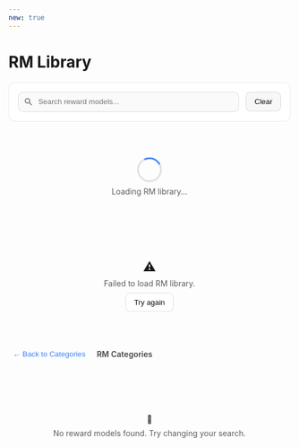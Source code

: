 ```yaml
---
new: true
---
```

# RM Library

<div id="rm-lib-root" class="ml-prose-container">
  <!-- 工具条 -->
  <div class="ml-card">
    <div class="ml-toolbar">
      <div class="ml-input-wrap">
        <svg class="ml-icon" viewBox="0 0 24 24" aria-hidden="true">
          <path d="M15.5 14h-.79l-.28-.27A6.471 6.471 0 0 0 16 9.5 6.5 6.5 0 1 0 9.5 16c1.61 0 3.09-.59 4.23-1.57l.27.28v.79l5 4.99L20.49 19l-4.99-5zm-6 0C7.01 14 5 11.99 5 9.5S7.01 5 9.5 5 14 7.01 14 9.5 11.99 14 9.5 14z"/>
        </svg>
        <input id="rm-search" placeholder="Search reward models..." />
      </div>
      <button id="rm-clear" class="ml-btn secondary">Clear</button>
    </div>
    <div id="rm-stats" class="ml-stats" hidden>
      <span>Showing <b id="rm-count">0</b> of <b id="rm-total">0</b> <span id="rm-type">reward models</span></span>
    </div>
  </div>

  <!-- 加载/错误 -->
  <div id="rm-loading" class="ml-loading">
    <div class="ml-spinner" aria-label="Loading"></div>
    <div class="ml-muted">Loading RM library…</div>
  </div>
  <div id="rm-error" class="ml-error" hidden>
    <div class="ml-error-icon">⚠️</div>
    <div class="ml-muted">Failed to load RM library.</div>
    <button id="rm-retry" class="ml-btn">Try again</button>
  </div>

  <!-- 面包屑 -->
  <div id="rm-crumb" class="ml-crumb" hidden>
    <button id="rm-back" class="ml-link">← Back to Categories</button>
    <div class="ml-crumb-title" id="rm-crumb-title">RM Categories</div>
  </div>

  <!-- 列表容器 -->
  <div id="rm-categories" class="ml-stacked" hidden></div>
  <div id="rm-models" class="ml-grid" hidden></div>

  <!-- 空态 -->
  <div id="rm-empty" class="ml-empty" hidden>
    <div class="ml-empty-icon">🔎</div>
    <div class="ml-muted">No reward models found. Try changing your search.</div>
  </div>
</div>

<!-- 详情弹窗 -->
<dialog id="rm-modal" class="ml-modal">
  <form method="dialog" class="ml-modal-card">
    <div class="ml-modal-header">
      <div>
        <div class="ml-chip" id="rm-modal-category"></div>
        <div class="ml-chip success" id="rm-modal-type"></div>
      </div>
      <button class="ml-close" aria-label="Close">✕</button>
    </div>

    <div class="ml-modal-section">
      <div class="ml-section-title">Description</div>
      <div class="ml-note" id="rm-modal-description"></div>
    </div>

    <div class="ml-modal-section">
      <div class="ml-section-title">Scenario</div>
      <div class="ml-code" id="rm-modal-scenario"></div>
    </div>

    <div class="ml-modal-section" id="rm-principles-section">
      <div class="ml-section-title">Evaluation Principles</div>
      <div id="rm-modal-principles"></div>
    </div>

    <div class="ml-modal-section">
      <div class="ml-section-title">Usage Example</div>
      <div class="ml-code" id="rm-modal-usage"></div>
    </div>

    <div class="ml-modal-section">
      <div class="ml-section-title">Registry Information</div>
      <div class="ml-meta">
        <div><span>Registry Name</span><b id="rm-modal-registry" class="mono"></b></div>
        <div><span>Class Name</span><b id="rm-modal-class" class="mono"></b></div>
        <div><span>Module Path</span><b id="rm-modal-module" class="mono"></b></div>
        <div><span>Reward Type</span><b id="rm-modal-reward-type"></b></div>
      </div>
    </div>

    <div class="ml-modal-footer">
      <button class="ml-btn secondary" value="cancel">Close</button>
    </div>
  </form>
</dialog>

<style>
:root {
  --ml-radius: .75rem;
  --ml-gap: 1rem;
  --ml-shadow: 0 6px 24px rgba(0,0,0,.08);
}
.ml-prose-container { display: grid; gap: var(--ml-gap); }
.ml-card {
  background: var(--background, #fff);
  color: var(--foreground, #0a0a0a);
  border: 1px solid var(--border, rgba(0,0,0,.08));
  border-radius: var(--ml-radius);
  padding: 1rem;
  box-shadow: var(--shadow, 0 1px 0 rgba(0,0,0,.02));
}

/* general card/grid */
.ml-grid {
  display: grid;
  gap: var(--ml-gap);
  grid-template-columns: repeat(1, minmax(0,1fr));
}
@media (min-width: 640px){ .ml-grid{ grid-template-columns: repeat(2, minmax(0,1fr)); } }
@media (min-width: 1024px){ .ml-grid{ grid-template-columns: repeat(3, minmax(0,1fr)); } }

/* categories stacked */
.ml-stacked { display: grid; gap: 1.25rem; }
.ml-section{ display:grid; gap:.5rem; }
.ml-section h3{ margin:.25rem 0; font-size:1.05rem; font-weight:700; opacity:.85; display:flex; gap:.5rem; align-items:center; }

.ml-card-item{
  background: var(--card, var(--background, #fff));
  border: 1px solid var(--border, rgba(0,0,0,.08));
  border-radius: var(--ml-radius);
  padding: 1rem;
  transition: transform .18s ease, box-shadow .18s ease, border-color .18s ease;
  cursor: pointer;
}
.ml-card-item:hover{
  transform: translateY(-2px);
  box-shadow: var(--ml-shadow);
  border-color: var(--primary, #3b82f6);
}
.ml-card-head{ display:flex; align-items:flex-start; justify-content:space-between; gap:.75rem; margin-bottom:.5rem; }
.ml-card-title{ font-weight: 650; font-size: 1rem; }
.ml-card-sub{ font-size: .85rem; opacity: .7; }
.ml-card-sample{ margin-top:.5rem; font-size:.92rem; line-height:1.5; opacity:.9; display:-webkit-box; -webkit-line-clamp:3; -webkit-box-orient:vertical; overflow:hidden; }
.ml-card-foot{ display:flex; justify-content:space-between; align-items:center; border-top:1px solid var(--border, rgba(0,0,0,.08)); padding-top:.5rem; margin-top:.75rem; font-size:.85rem; opacity:.8; }

/* toolbar */
.ml-toolbar{ display:flex; gap:.75rem; align-items:center; justify-content:space-between; flex-wrap:wrap; }
.ml-input-wrap{ position:relative; flex:1; min-width: 260px; }
.ml-input-wrap input{
  width:100%; padding:.6rem .9rem .6rem 2.2rem; border-radius:.6rem;
  border:1px solid var(--border, rgba(0,0,0,.12));
  background: var(--muted, rgba(0,0,0,.02));
  color: var(--foreground, #0a0a0a);
  outline:none;
}
.ml-input-wrap input:focus{
  border-color: var(--primary, #3b82f6);
  box-shadow: 0 0 0 3px color-mix(in srgb, var(--primary, #3b82f6) 22%, transparent);
  background: var(--background, #fff);
}
.ml-icon{ position:absolute; left:.6rem; top:50%; transform:translateY(-50%); width:1.1rem; height:1.1rem; opacity:.6; }

.ml-btn{
  border:1px solid var(--border, rgba(0,0,0,.12));
  background: var(--accent, var(--background, #fff));
  color: var(--foreground, #0a0a0a);
  padding:.55rem .9rem; border-radius:.55rem; cursor:pointer;
}
.ml-btn.secondary{ background: var(--muted, rgba(0,0,0,.03)); }
.ml-btn:hover{ border-color: var(--primary, #3b82f6); }

/* stats/breadcrumb */
.ml-stats{ margin-top:.5rem; font-size:.9rem; opacity:.8; }
.ml-crumb{ display:flex; align-items:center; gap:.75rem; }
.ml-link{ background:none; border:none; color: var(--primary, #3b82f6); cursor:pointer; padding:.25rem .5rem; border-radius:.4rem; }
.ml-link:hover{ text-decoration: underline; }
.ml-crumb-title{ font-weight:600; opacity:.8; }

/* states */
.ml-loading, .ml-error, .ml-empty{ display:grid; justify-items:center; gap:.5rem; padding:3rem 1rem; }
.ml-spinner{
  width:38px; height:38px; border-radius:999px; border:3px solid color-mix(in srgb, var(--foreground,#000) 12%, transparent);
  border-top-color: var(--primary,#3b82f6); animation: ml-spin 1s linear infinite;
}
@keyframes ml-spin{ to{ transform: rotate(360deg); } }
.ml-muted{ opacity:.7; }
.ml-error-icon{ font-size:1.4rem; }

/* chips */
.ml-chip{ display:inline-block; padding:.25rem .55rem; border-radius:999px; font-size:.78rem;
  background: color-mix(in srgb, var(--primary,#3b82f6) 12%, transparent); color: var(--primary,#3b82f6);
}
.ml-chip.success{
  background: color-mix(in srgb, #16a34a 14%, transparent);
  color: #16a34a;
}
.ml-chip.warning{
  background: color-mix(in srgb, #f59e0b 14%, transparent);
  color: #b45309;
}
.ml-chip.alignment {
  background: color-mix(in srgb, #8b5cf6 14%, transparent);
  color: #7c3aed;
}
.ml-chip.code {
  background: color-mix(in srgb, #06b6d4 14%, transparent);
  color: #0891b2;
}
.ml-chip.math {
  background: color-mix(in srgb, #f59e0b 14%, transparent);
  color: #d97706;
}
.ml-chip.format {
  background: color-mix(in srgb, #10b981 14%, transparent);
  color: #059669;
}
.ml-chip.general {
  background: color-mix(in srgb, #6b7280 14%, transparent);
  color: #4b5563;
}

/* code/note */
.ml-code{
  font-family: ui-monospace, SFMono-Regular, Menlo, Monaco, Consolas, "Liberation Mono", monospace;
  background: var(--muted, rgba(0,0,0,.04)); border:1px solid var(--border, rgba(0,0,0,.08));
  padding:.75rem; border-radius:.6rem; white-space:pre-wrap;
}
.ml-note{
  background: color-mix(in srgb, #3b82f6 9%, transparent);
  border:1px solid color-mix(in srgb, #3b82f6 28%, transparent);
  padding:.75rem; border-radius:.6rem;
}

/* principles list */
.principle-list {
  list-style: none;
  padding: 0;
  margin: 0;
}
.principle-item {
  background: var(--muted, rgba(0,0,0,.04));
  border: 1px solid var(--border, rgba(0,0,0,.08));
  border-radius: .5rem;
  padding: .75rem;
  margin: .5rem 0;
}
.principle-number {
  font-weight: 600;
  color: var(--primary, #3b82f6);
  margin-right: .5rem;
}

/* meta */
.ml-meta{ display:grid; grid-template-columns: repeat(1, minmax(0,1fr)); gap:.5rem; }
@media (min-width: 640px){ .ml-meta{ grid-template-columns: repeat(2, minmax(0,1fr)); } }
.ml-meta > div{ display:flex; justify-content:space-between; align-items:center; padding:.5rem .75rem;
  border:1px dashed var(--border, rgba(0,0,0,.12)); border-radius:.5rem; background: var(--background, #fff);
}
.ml-meta span{ opacity:.7; }
.mono{ font-family: ui-monospace, SFMono-Regular, Menlo, Monaco, Consolas, monospace; }

/* modal */
.ml-modal{ padding:0; border:none; background: transparent; }
.ml-modal[open]{ display:grid; align-items:center; justify-items:center; }
.ml-modal::backdrop{ background: rgba(0,0,0,.45); }
.ml-modal-card{
  width:min(100%, 960px); max-height: 85vh; overflow:auto;
  background: var(--background, #fff); color: var(--foreground,#0a0a0a);
  border:1px solid var(--border, rgba(0,0,0,.1)); border-radius: var(--ml-radius);
  padding: 1rem; box-shadow: var(--ml-shadow);
}
.ml-modal-header{ display:flex; justify-content:space-between; align-items:center; gap:.75rem; margin-bottom:.5rem; }
.ml-close{ border:none; background:none; font-size:1.1rem; cursor:pointer; opacity:.6; }
.ml-close:hover{ opacity:1; }
.ml-modal-section{ display:grid; gap:.35rem; margin-top:.75rem; }
.ml-section-title{ font-weight:650; opacity:.85; }
.ml-modal-footer{ display:flex; justify-content:flex-end; margin-top:1rem; }
</style>

<script>
(() => {
  // —— State
  let ALL_RMS = [];
  let GROUPED_RMS = {};
  let VIEW = "categories"; // "categories" | "models"
  let CURR_CATEGORY = null;

  // —— DOM
  const $ = (id) => document.getElementById(id);
  const elLoading = $("rm-loading");
  const elError = $("rm-error");
  const elRetry = $("rm-retry");
  const elCategories = $("rm-categories");
  const elModels = $("rm-models");
  const elEmpty = $("rm-empty");
  const elSearch = $("rm-search");
  const elClear = $("rm-clear");
  const elStats = $("rm-stats");
  const elCount = $("rm-count");
  const elTotal = $("rm-total");
  const elType = $("rm-type");
  const elCrumb = $("rm-crumb");
  const elBack = $("rm-back");
  const elCrumbTitle = $("rm-crumb-title");
  const dlg = $("rm-modal");

  // Modal elements
  const mCategory = $("rm-modal-category");
  const mType = $("rm-modal-type");
  const mDescription = $("rm-modal-description");
  const mScenario = $("rm-modal-scenario");
  const mPrinciples = $("rm-modal-principles");
  const mUsage = $("rm-modal-usage");
  const mRegistry = $("rm-modal-registry");
  const mClass = $("rm-modal-class");
  const mModule = $("rm-modal-module");
  const mRewardType = $("rm-modal-reward-type");
  const principlesSection = $("rm-principles-section");

  // —— Categories Configuration
  const CATEGORY_MAP = {
    "Alignment": ["alignment"],
    "Code": ["code"],
    "Math": ["math"],
    "Format & Style": ["format"],
    "General": ["general"]
  };

  // —— Mock RM Data (In real implementation, this would come from the backend)
  const MOCK_RMS = [
    {
      name: "chat_listwise_reward",
      class_name: "ChatListWiseReward",
      category: "alignment",
      reward_type: "ListWise",
      description: "Chat: Simulates human conversation and communicates a variety of topics through text understanding and generation, emphasizing coherence and natural flow of interaction.",
      scenario: "Chat: Simulates human conversation and communicates a variety of topics through text understanding and generation, emphasizing coherence and natural flow of interaction.",
      principles: [
        "Address Core Argument/Intent Directly: Prioritize engaging with the user's central claim, perspective, or question explicitly, ensuring responses align with their stated goals or concerns rather than diverging into tangential topics.",
        "Provide Actionable, Context-Specific Guidance: Offer concrete, practical steps or solutions tailored to the user's unique situation, balancing clarity with adaptability to empower informed decisions or actions.",
        "Ensure Factual Accuracy and Contextual Nuance: Correct misconceptions, clarify complexities, and ground responses in precise details or evidence while avoiding oversimplification or speculative interpretations."
      ],
      module_path: "rm_gallery.gallery.rm.alignment.helpfulness.chat"
    },
    {
      name: "math_verify_reward",
      class_name: "MathVerifyReward",
      category: "math",
      reward_type: "PointWise",
      description: "Verifies mathematical expressions using the math_verify library, supporting both LaTeX and plain expressions",
      scenario: "Mathematical problem solving and verification tasks",
      principles: null,
      module_path: "rm_gallery.gallery.rm.math.math"
    },
    {
      name: "code_syntax_check",
      class_name: "SyntaxCheckReward",
      category: "code",
      reward_type: "PointWise",
      description: "Check code syntax using Abstract Syntax Tree to validate Python code blocks.",
      scenario: "Python code generation and validation tasks",
      principles: null,
      module_path: "rm_gallery.gallery.rm.code.code"
    },
    {
      name: "code_style",
      class_name: "CodeStyleReward",
      category: "code",
      reward_type: "PointWise",
      description: "Basic code style checking including indentation consistency and naming conventions.",
      scenario: "Python code style and formatting evaluation",
      principles: null,
      module_path: "rm_gallery.gallery.rm.code.code"
    }
  ];

  // —— Utils
  function show(el){ el.hidden = false; }
  function hide(el){ el.hidden = true; }
  function setLoading(on){
    on ? (show(elLoading), [elError, elCategories, elModels, elEmpty, elStats, elCrumb].forEach(hide))
       : hide(elLoading);
  }
  function setError(on){ on ? (show(elError), [elLoading].forEach(hide)) : hide(elError); }
  function clampTxt(s, n){ if(!s) return ""; return s.length<=n? s : s.slice(0,n)+"…"; }
  function debounce(fn, ms=250){ let t; return (...a)=>{ clearTimeout(t); t=setTimeout(()=>fn(...a), ms); }; }

  // —— Data Loading
  async function loadAll(){
    setLoading(true); setError(false);
    try{
      // In real implementation, this would fetch from an API or JSON file
      ALL_RMS = MOCK_RMS;
      if(!ALL_RMS.length) throw new Error("no data");

      GROUPED_RMS = ALL_RMS.reduce((acc, rm)=>{
        (acc[rm.category] ||= []).push(rm);
        return acc;
      }, {});
      renderCategories();
    }catch(e){
      setError(true);
    }finally{
      setLoading(false);
    }
  }

  // —— Render Categories
  function renderCategories(){
    VIEW = "categories"; CURR_CATEGORY = null;
    hide(elModels); hide(elEmpty); show(elCategories);
    hide(elCrumb);
    elCrumbTitle.textContent = "RM Categories";
    elType.textContent = "reward models";

    const availableCategories = Object.keys(GROUPED_RMS);

    const sections = Object.entries(CATEGORY_MAP).map(([categoryName, prefixes])=>{
      const categories = prefixes.filter(p => availableCategories.includes(p));
      const itemsHtml = categories.map(category=>{
        const rms = GROUPED_RMS[category];
        const sampleRM = rms[0] || {};
        const description = sampleRM.description || "No description available";

        return `
          <div class="ml-card-item" data-category="${category}">
            <div class="ml-card-head">
              <div>
                <div class="ml-card-title">${categoryName}</div>
                <div class="ml-card-sub">${rms.length} reward models</div>
              </div>
              <div class="ml-chip ${category}">${category.toUpperCase()}</div>
            </div>
            <div class="ml-card-sample">${clampTxt(description, 150)}</div>
            <div class="ml-card-foot">
              <span>📊 ${rms.length} models</span>
              <span>Explore →</span>
            </div>
          </div>
        `;
      }).join("");

      return categories.length ? `
      <section class="ml-section">
        <h3>${categoryName}</h3>
        <div class="ml-grid">
          ${itemsHtml}
        </div>
      </section>
      ` : "";
    }).join("");

    elCategories.innerHTML = sections;
    bindCategoryClicks();

    show(elStats);
    const totalRMs = ALL_RMS.length;
    elCount.textContent = totalRMs;
    elTotal.textContent = totalRMs;
  }

  // —— Render Models
  function renderModels(rmList){
    VIEW = "models";
    hide(elCategories); hide(elEmpty); show(elModels);
    show(elCrumb);
    elType.textContent = "reward models";
    elCrumbTitle.textContent = `Exploring ${CURR_CATEGORY}`;

    if(!rmList.length){
      hide(elModels); show(elEmpty); hide(elStats); return;
    }

    elModels.innerHTML = rmList.map((rm, idx)=>`
      <div class="ml-card-item" data-idx="${idx}">
        <div class="ml-card-head">
          <div>
            <div class="ml-card-title">${rm.name}</div>
            <div class="ml-card-sub">${rm.class_name}</div>
          </div>
          <div class="ml-chip ${rm.reward_type === 'ListWise' ? 'success' : 'warning'}">${rm.reward_type}</div>
        </div>
        <div class="ml-card-sample">${clampTxt(rm.description, 120)}</div>
        <div class="ml-card-foot">
          <span>🏷️ ${rm.category}</span>
          <span>Details →</span>
        </div>
      </div>
    `).join("");

    // Modal binding
    [...elModels.querySelectorAll(".ml-card-item")].forEach(card=>{
      card.addEventListener("click", ()=>{
        const idx = Number(card.getAttribute("data-idx"));
        const rm = rmList[idx];
        showRMModal(rm);
      });
    });

    show(elStats);
    elCount.textContent = rmList.length;
    elTotal.textContent = rmList.length;
  }

  function showRMModal(rm) {
    mCategory.textContent = rm.category;
    mCategory.className = `ml-chip ${rm.category}`;
    mType.textContent = rm.reward_type;
    mDescription.textContent = rm.description;
    mScenario.textContent = rm.scenario;

    // Handle principles
    if (rm.principles && rm.principles.length > 0) {
      const principlesList = rm.principles.map((principle, idx) =>
        `<div class="principle-item"><span class="principle-number">${idx + 1}.</span>${principle}</div>`
      ).join("");
      mPrinciples.innerHTML = `<div class="principle-list">${principlesList}</div>`;
      show(principlesSection);
    } else {
      hide(principlesSection);
    }

    // Usage example
    const usageExample = `from rm_gallery.core.reward.registry import RewardRegistry

# Initialize the reward model
rm = RewardRegistry.get("${rm.name}")

# Use the reward model
result = rm.evaluate(sample)
print(result)`;
    mUsage.textContent = usageExample;

    // Registry info
    mRegistry.textContent = rm.name;
    mClass.textContent = rm.class_name;
    mModule.textContent = rm.module_path;
    mRewardType.textContent = rm.reward_type;

    dlg.showModal();
  }

  function bindCategoryClicks(){
    [...elCategories.querySelectorAll(".ml-card-item[data-category]")].forEach(card=>{
      card.addEventListener("click", ()=>{
        CURR_CATEGORY = card.getAttribute("data-category");
        renderModels(GROUPED_RMS[CURR_CATEGORY]);
      });
    });
  }

  // —— Search
  function handleSearch(){
    const q = elSearch.value.trim().toLowerCase();
    if(!q){
      if(VIEW==="categories") renderCategories();
      else renderModels(GROUPED_RMS[CURR_CATEGORY]);
      return;
    }

    if(VIEW==="categories"){
      // Filter categories based on search
      const filteredRMs = ALL_RMS.filter(rm =>
        rm.name.toLowerCase().includes(q) ||
        rm.description.toLowerCase().includes(q) ||
        rm.category.toLowerCase().includes(q) ||
        rm.class_name.toLowerCase().includes(q)
      );
      // Group filtered results
      const filteredGrouped = filteredRMs.reduce((acc, rm)=>{
        (acc[rm.category] ||= []).push(rm);
        return acc;
      }, {});
      const backup = {...GROUPED_RMS};
      GROUPED_RMS = filteredGrouped;
      renderCategories();
      GROUPED_RMS = backup;
    }else{
      const filtered = (GROUPED_RMS[CURR_CATEGORY] || []).filter(rm =>
        rm.name.toLowerCase().includes(q) ||
        rm.description.toLowerCase().includes(q) ||
        rm.class_name.toLowerCase().includes(q)
      );
      renderModels(filtered);
    }
  }

  // —— Events
  elRetry?.addEventListener("click", loadAll);
  elBack?.addEventListener("click", ()=> renderCategories());
  elSearch?.addEventListener("input", debounce(handleSearch, 250));
  elClear?.addEventListener("click", ()=>{
    elSearch.value = ""; handleSearch();
  });

  // —— Init
  document.addEventListener("DOMContentLoaded", loadAll);
})();
</script>